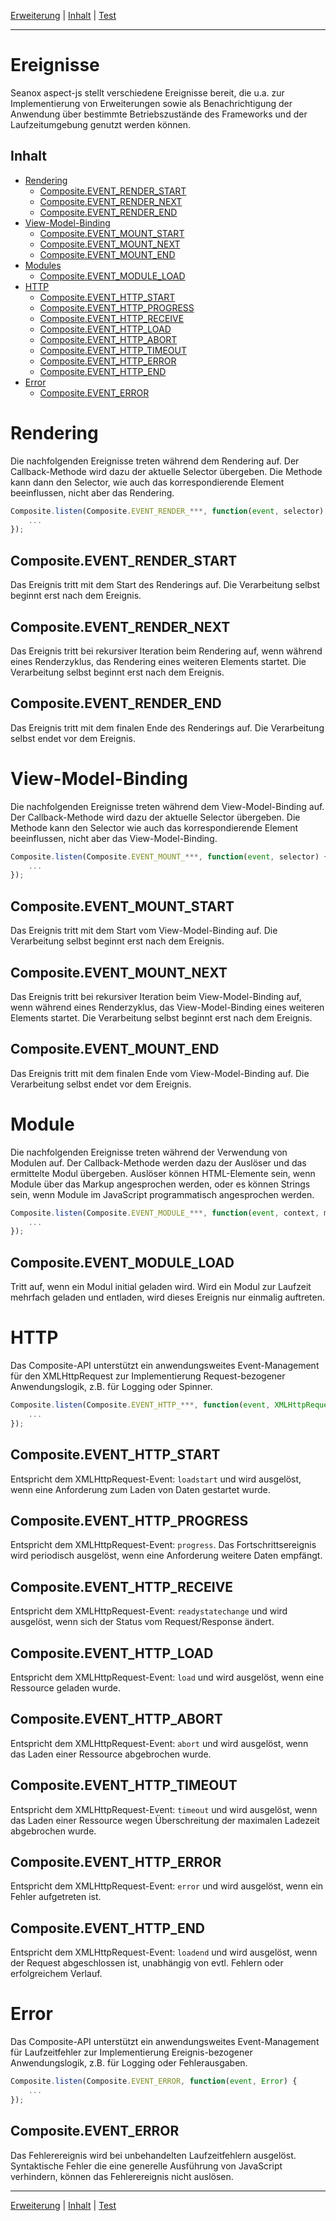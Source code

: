 [Erweiterung](extension.md) | [Inhalt](README.md#ereignisse) | [Test](test.md)
- - -

# Ereignisse

Seanox aspect-js stellt verschiedene Ereignisse bereit, die u.a. zur
Implementierung von Erweiterungen sowie als Benachrichtigung der Anwendung
&uuml;ber bestimmte Betriebszust&auml;nde des Frameworks und der
Laufzeitumgebung genutzt werden k&ouml;nnen.


## Inhalt

* [Rendering](#rendering)
  * [Composite.EVENT_RENDER_START](#compositeevent_render_start)
  * [Composite.EVENT_RENDER_NEXT](#compositeevent_render_next)
  * [Composite.EVENT_RENDER_END](#compositeevent_render_end)
* [View-Model-Binding](#view-model-binding)
  * [Composite.EVENT_MOUNT_START](#compositeevent_mount_start)
  * [Composite.EVENT_MOUNT_NEXT](#compositeevent_mount_next)
  * [Composite.EVENT_MOUNT_END](#compositeevent_mount_end)
* [Modules](#modules)
  * [Composite.EVENT_MODULE_LOAD](#compositeevent_module_load)
* [HTTP](#http)
  * [Composite.EVENT_HTTP_START](#compositeevent_http_start)
  * [Composite.EVENT_HTTP_PROGRESS](#compositeevent_http_progress)
  * [Composite.EVENT_HTTP_RECEIVE](#compositeevent_http_receive)
  * [Composite.EVENT_HTTP_LOAD](#compositeevent_http_load)
  * [Composite.EVENT_HTTP_ABORT](#compositeevent_http_abort)
  * [Composite.EVENT_HTTP_TIMEOUT](#compositeevent_http_timeout)
  * [Composite.EVENT_HTTP_ERROR](#compositeevent_http_error)
  * [Composite.EVENT_HTTP_END](#compositeevent_http_end)
* [Error](#error)
  * [Composite.EVENT_ERROR](#compositeevent_error)


# Rendering

Die nachfolgenden Ereignisse treten w&auml;hrend dem Rendering auf. Der
Callback-Methode wird dazu der aktuelle Selector &uuml;bergeben. Die Methode
kann dann den Selector, wie auch das korrespondierende Element beeinflussen,
nicht aber das Rendering.

```javascript
Composite.listen(Composite.EVENT_RENDER_***, function(event, selector) {
    ...
});
```


## Composite.EVENT_RENDER_START

Das Ereignis tritt mit dem Start des Renderings auf. Die Verarbeitung selbst
beginnt erst nach dem Ereignis.


## Composite.EVENT_RENDER_NEXT

Das Ereignis tritt bei rekursiver Iteration beim Rendering auf, wenn
w&auml;hrend eines Renderzyklus, das Rendering eines weiteren Elements startet.
Die Verarbeitung selbst beginnt erst nach dem Ereignis.


## Composite.EVENT_RENDER_END

Das Ereignis tritt mit dem finalen Ende des Renderings auf. Die Verarbeitung
selbst endet vor dem Ereignis.


# View-Model-Binding

Die nachfolgenden Ereignisse treten w&auml;hrend dem View-Model-Binding auf. Der
Callback-Methode wird dazu der aktuelle Selector &uuml;bergeben. Die Methode
kann den Selector wie auch das korrespondierende Element beeinflussen, nicht
aber das View-Model-Binding.

```javascript
Composite.listen(Composite.EVENT_MOUNT_***, function(event, selector) {
    ...
});
```


## Composite.EVENT_MOUNT_START

Das Ereignis tritt mit dem Start vom View-Model-Binding auf. Die Verarbeitung
selbst beginnt erst nach dem Ereignis.


## Composite.EVENT_MOUNT_NEXT

Das Ereignis tritt bei rekursiver Iteration beim View-Model-Binding auf, wenn
w&auml;hrend eines Renderzyklus, das View-Model-Binding eines weiteren Elements
startet. Die Verarbeitung selbst beginnt erst nach dem Ereignis.


## Composite.EVENT_MOUNT_END

Das Ereignis tritt mit dem finalen Ende vom View-Model-Binding auf. Die
Verarbeitung selbst endet vor dem Ereignis.


# Module

Die nachfolgenden Ereignisse treten w&auml;hrend der Verwendung von Modulen auf.
Der Callback-Methode werden dazu der Ausl&ouml;ser und das ermittelte Modul
&uuml;bergeben. Auslöser k&ouml;nnen HTML-Elemente sein, wenn Module &uuml;ber
das Markup angesprochen werden, oder es k&ouml;nnen Strings sein, wenn Module im
JavaScript programmatisch angesprochen werden.

```javascript
Composite.listen(Composite.EVENT_MODULE_***, function(event, context, module) {
    ...
});
```


## Composite.EVENT_MODULE_LOAD

Tritt auf, wenn ein Modul initial geladen wird. Wird ein Modul zur Laufzeit
mehrfach geladen und entladen, wird dieses Ereignis nur einmalig auftreten. 


# HTTP

Das Composite-API unterst&uuml;tzt ein anwendungsweites Event-Management
f&uuml;r den XMLHttpRequest zur Implementierung Request-bezogener
Anwendungslogik, z.B. f&uuml;r Logging oder Spinner. 

```javascript
Composite.listen(Composite.EVENT_HTTP_***, function(event, XMLHttpRequest) {
    ...
});
```


## Composite.EVENT_HTTP_START

Entspricht dem XMLHttpRequest-Event: `loadstart` und wird ausgel&ouml;st, wenn
eine Anforderung zum Laden von Daten gestartet wurde.


## Composite.EVENT_HTTP_PROGRESS

Entspricht dem XMLHttpRequest-Event: `progress`. Das Fortschrittsereignis wird
periodisch ausgel&ouml;st, wenn eine Anforderung weitere Daten empf&auml;ngt.


## Composite.EVENT_HTTP_RECEIVE

Entspricht dem XMLHttpRequest-Event: `readystatechange` und wird ausgel&ouml;st,
wenn sich der Status vom Request/Response &auml;ndert.


## Composite.EVENT_HTTP_LOAD

Entspricht dem XMLHttpRequest-Event: `load` und wird ausgel&ouml;st, wenn eine
Ressource geladen wurde.


## Composite.EVENT_HTTP_ABORT

Entspricht dem XMLHttpRequest-Event: `abort` und wird ausgel&ouml;st, wenn das
Laden einer Ressource abgebrochen wurde.


## Composite.EVENT_HTTP_TIMEOUT

Entspricht dem XMLHttpRequest-Event: `timeout` und wird ausgel&ouml;st, wenn das
Laden einer Ressource wegen &Uuml;berschreitung der maximalen Ladezeit
abgebrochen wurde.


## Composite.EVENT_HTTP_ERROR

Entspricht dem XMLHttpRequest-Event: `error` und wird ausgel&ouml;st, wenn ein
Fehler aufgetreten ist.


## Composite.EVENT_HTTP_END

Entspricht dem XMLHttpRequest-Event: `loadend` und wird ausgel&ouml;st, wenn der
Request abgeschlossen ist, unabh&auml;ngig von evtl. Fehlern oder erfolgreichem
Verlauf.


# Error

Das Composite-API unterst&uuml;tzt ein anwendungsweites Event-Management
f&uuml;r Laufzeitfehler zur Implementierung Ereignis-bezogener Anwendungslogik,
z.B. f&uuml;r Logging oder Fehlerausgaben. 

```javascript
Composite.listen(Composite.EVENT_ERROR, function(event, Error) {
    ...
});
```


## Composite.EVENT_ERROR

Das Fehlerereignis wird bei unbehandelten Laufzeitfehlern ausgel&ouml;st.
Syntaktische Fehler die eine generelle Ausf&uuml;hrung von JavaScript
verhindern, k&ouml;nnen das Fehlerereignis nicht ausl&ouml;sen.


- - -
[Erweiterung](extension.md) | [Inhalt](README.md#ereignisse) | [Test](test.md)
